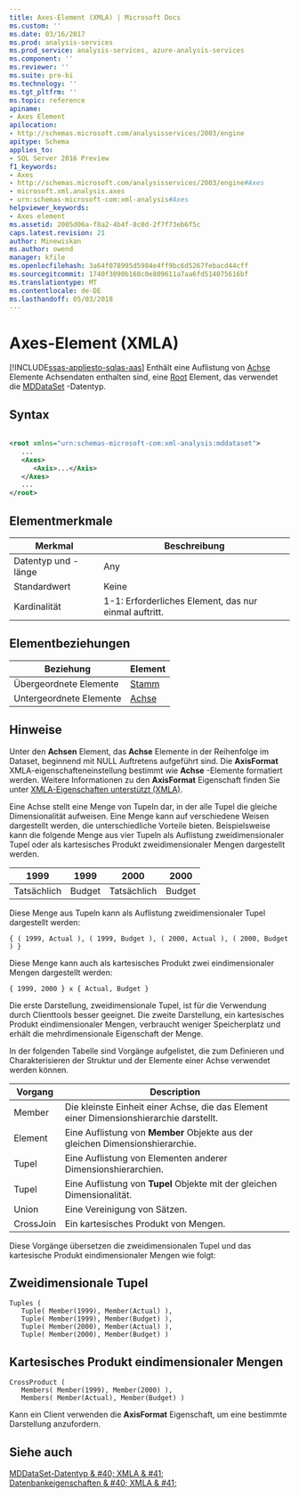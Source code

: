 ```yaml
---
title: Axes-Element (XMLA) | Microsoft Docs
ms.custom: ''
ms.date: 03/16/2017
ms.prod: analysis-services
ms.prod_service: analysis-services, azure-analysis-services
ms.component: ''
ms.reviewer: ''
ms.suite: pro-bi
ms.technology: ''
ms.tgt_pltfrm: ''
ms.topic: reference
apiname:
- Axes Element
apilocation:
- http://schemas.microsoft.com/analysisservices/2003/engine
apitype: Schema
applies_to:
- SQL Server 2016 Preview
f1_keywords:
- Axes
- http://schemas.microsoft.com/analysisservices/2003/engine#Axes
- microsoft.xml.analysis.axes
- urn:schemas-microsoft-com:xml-analysis#Axes
helpviewer_keywords:
- Axes element
ms.assetid: 2005d06a-f8a2-4b4f-8c0d-2f7f73eb6f5c
caps.latest.revision: 21
author: Minewiskan
ms.author: owend
manager: kfile
ms.openlocfilehash: 3a64f078995d5984e4ff9bc6d5267febacd44cff
ms.sourcegitcommit: 1740f3090b168c0e809611a7aa6fd514075616bf
ms.translationtype: MT
ms.contentlocale: de-DE
ms.lasthandoff: 05/03/2018
---
```

# <a name="axes-element-xmla"></a>Axes-Element (XMLA)
[!INCLUDE[ssas-appliesto-sqlas-aas](../../../includes/ssas-appliesto-sqlas-aas.md)]
  Enthält eine Auflistung von [Achse](../../../analysis-services/xmla/xml-elements-properties/axis-element-xmla.md) Elemente Achsendaten enthalten sind, eine [Root](../../../analysis-services/xmla/xml-elements-properties/root-element-xmla.md) Element, das verwendet die [MDDataSet](../../../analysis-services/xmla/xml-data-types/mddataset-data-type-xmla.md) -Datentyp.  
  
## <a name="syntax"></a>Syntax  
  
```xml  
  
<root xmlns="urn:schemas-microsoft-com:xml-analysis:mddataset">  
   ...  
   <Axes>  
      <Axis>...</Axis>  
   </Axes>  
   ...  
</root>  
```  
  
## <a name="element-characteristics"></a>Elementmerkmale  
  
|Merkmal|Beschreibung|  
|--------------------|-----------------|  
|Datentyp und -länge|Any|  
|Standardwert|Keine|  
|Kardinalität|1-1: Erforderliches Element, das nur einmal auftritt.|  
  
## <a name="element-relationships"></a>Elementbeziehungen  
  
|Beziehung|Element|  
|------------------|-------------|  
|Übergeordnete Elemente|[Stamm](../../../analysis-services/xmla/xml-elements-properties/root-element-xmla.md)|  
|Untergeordnete Elemente|[Achse](../../../analysis-services/xmla/xml-elements-properties/axis-element-xmla.md)|  
  
## <a name="remarks"></a>Hinweise  
 Unter den **Achsen** Element, das **Achse** Elemente in der Reihenfolge im Dataset, beginnend mit NULL Auftretens aufgeführt sind. Die **AxisFormat** XMLA-eigenschafteneinstellung bestimmt wie **Achse** -Elemente formatiert werden. Weitere Informationen zu den **AxisFormat** Eigenschaft finden Sie unter [XMLA-Eigenschaften unterstützt &#40;XMLA&#41;](../../../analysis-services/xmla/xml-elements-properties/propertylist-element-supported-xmla-properties.md).  
  
 Eine Achse stellt eine Menge von Tupeln dar, in der alle Tupel die gleiche Dimensionalität aufweisen. Eine Menge kann auf verschiedene Weisen dargestellt werden, die unterschiedliche Vorteile bieten. Beispielsweise kann die folgende Menge aus vier Tupeln als Auflistung zweidimensionaler Tupel oder als kartesisches Produkt zweidimensionaler Mengen dargestellt werden.  
  
|1999|1999|2000|2000|  
|----------|----------|----------|----------|  
|Tatsächlich|Budget|Tatsächlich|Budget|  
  
 Diese Menge aus Tupeln kann als Auflistung zweidimensionaler Tupel dargestellt werden:  
  
```  
{ ( 1999, Actual ), ( 1999, Budget ), ( 2000, Actual ), ( 2000, Budget ) }  
```  
  
 Diese Menge kann auch als kartesisches Produkt zwei eindimensionaler Mengen dargestellt werden:  
  
```  
{ 1999, 2000 } x { Actual, Budget }  
```  
  
 Die erste Darstellung, zweidimensionale Tupel, ist für die Verwendung durch Clienttools besser geeignet. Die zweite Darstellung, ein kartesisches Produkt eindimensionaler Mengen, verbraucht weniger Speicherplatz und erhält die mehrdimensionale Eigenschaft der Menge.  
  
 In der folgenden Tabelle sind Vorgänge aufgelistet, die zum Definieren und Charakterisieren der Struktur und der Elemente einer Achse verwendet werden können.  
  
|Vorgang|Description|  
|---------------|-----------------|  
|Member|Die kleinste Einheit einer Achse, die das Element einer Dimensionshierarchie darstellt.|  
|Element|Eine Auflistung von **Member** Objekte aus der gleichen Dimensionshierarchie.|  
|Tupel|Eine Auflistung von Elementen anderer Dimensionshierarchien.|  
|Tupel|Eine Auflistung von **Tupel** Objekte mit der gleichen Dimensionalität.|  
|Union|Eine Vereinigung von Sätzen.|  
|CrossJoin|Ein kartesisches Produkt von Mengen.|  
  
 Diese Vorgänge übersetzen die zweidimensionalen Tupel und das kartesische Produkt eindimensionaler Mengen wie folgt:  
  
## <a name="two-dimensional-tuples"></a>Zweidimensionale Tupel  
  
```  
Tuples (  
   Tuple( Member(1999), Member(Actual) ),  
   Tuple( Member(1999), Member(Budget) ),  
   Tuple( Member(2000), Member(Actual) ),  
   Tuple( Member(2000), Member(Budget) )  
```  
  
## <a name="cartesian-product-of-one-dimensional-sets"></a>Kartesisches Produkt eindimensionaler Mengen  
  
```  
CrossProduct (  
   Members( Member(1999), Member(2000) ),  
   Members( Member(Actual), Member(Budget) )  
```  
  
 Kann ein Client verwenden die **AxisFormat** Eigenschaft, um eine bestimmte Darstellung anzufordern.  
  
## <a name="see-also"></a>Siehe auch  
 [MDDataSet-Datentyp & #40; XMLA & #41;](../../../analysis-services/xmla/xml-data-types/mddataset-data-type-xmla.md)   
 [Datenbankeigenschaften & #40; XMLA & #41;](../../../analysis-services/xmla/xml-elements-properties/xml-elements-properties.md)  
  
  
